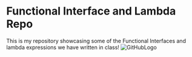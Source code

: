 # Functional Interface and Lambda Repo
This is my repository showcasing some of the Functional Interfaces and lambda expressions we have written in class!
![GitHubLogo](https://cdn0.tnwcdn.com/wp-content/blogs.dir/1/files/2018/03/GitHub-brave-hed-796x418.jpg)
